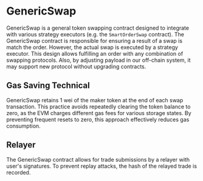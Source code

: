 # GenericSwap

GenericSwap is a general token swapping contract designed to integrate with various strategy executors (e.g. the `SmartOrderSwap` contract). The GenericSwap contract is responsible for ensuring a result of a swap is match the order. However, the actual swap is executed by a strategy executor. This design allows fulfilling an order with any combination of swapping protocols. Also, by adjusting payload in our off-chain system, it may support new protocol without upgrading contracts.

## Gas Saving Technical

GenericSwap retains 1 wei of the maker token at the end of each swap transaction. This practice avoids repeatedly clearing the token balance to zero, as the EVM charges different gas fees for various storage states. By preventing frequent resets to zero, this approach effectively reduces gas consumption.

## Relayer

The GenericSwap contract allows for trade submissions by a relayer with user's signatures. To prevent replay attacks, the hash of the relayed trade is recorded.
